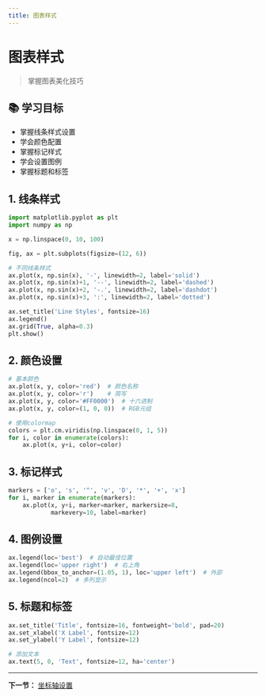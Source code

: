 ```yaml
---
title: 图表样式
---
```


# 图表样式

> 掌握图表美化技巧

## 📚 学习目标

- 掌握线条样式设置
- 学会颜色配置
- 掌握标记样式
- 学会设置图例
- 掌握标题和标签

## 1. 线条样式

```python
import matplotlib.pyplot as plt
import numpy as np

x = np.linspace(0, 10, 100)

fig, ax = plt.subplots(figsize=(12, 6))

# 不同线条样式
ax.plot(x, np.sin(x), '-', linewidth=2, label='solid')
ax.plot(x, np.sin(x)+1, '--', linewidth=2, label='dashed')
ax.plot(x, np.sin(x)+2, '-.', linewidth=2, label='dashdot')
ax.plot(x, np.sin(x)+3, ':', linewidth=2, label='dotted')

ax.set_title('Line Styles', fontsize=16)
ax.legend()
ax.grid(True, alpha=0.3)
plt.show()
```

## 2. 颜色设置

```python
# 基本颜色
ax.plot(x, y, color='red')  # 颜色名称
ax.plot(x, y, color='r')    # 简写
ax.plot(x, y, color='#FF0000')  # 十六进制
ax.plot(x, y, color=(1, 0, 0))  # RGB元组

# 使用colormap
colors = plt.cm.viridis(np.linspace(0, 1, 5))
for i, color in enumerate(colors):
    ax.plot(x, y+i, color=color)
```

## 3. 标记样式

```python
markers = ['o', 's', '^', 'v', 'D', '*', '+', 'x']
for i, marker in enumerate(markers):
    ax.plot(x, y+i, marker=marker, markersize=8, 
            markevery=10, label=marker)
```

## 4. 图例设置

```python
ax.legend(loc='best')  # 自动最佳位置
ax.legend(loc='upper right')  # 右上角
ax.legend(bbox_to_anchor=(1.05, 1), loc='upper left')  # 外部
ax.legend(ncol=2)  # 多列显示
```

## 5. 标题和标签

```python
ax.set_title('Title', fontsize=16, fontweight='bold', pad=20)
ax.set_xlabel('X Label', fontsize=12)
ax.set_ylabel('Y Label', fontsize=12)

# 添加文本
ax.text(5, 0, 'Text', fontsize=12, ha='center')
```

---

**下一节：** [坐标轴设置](04-坐标轴设置.md)
